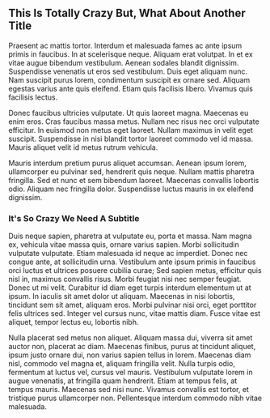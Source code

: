 ## This Is Totally Crazy But, What About Another Title

Praesent ac mattis tortor. Interdum et malesuada fames ac ante ipsum primis in faucibus. In at scelerisque neque. Aliquam erat volutpat. In et ex vitae augue bibendum vestibulum. Aenean sodales blandit dignissim. Suspendisse venenatis ut eros sed vestibulum. Duis eget aliquam nunc. Nam suscipit purus lorem, condimentum suscipit ex ornare sed. Aliquam egestas varius ante quis eleifend. Etiam quis facilisis libero. Vivamus quis facilisis lectus.

Donec faucibus ultricies vulputate. Ut quis laoreet magna. Maecenas eu enim eros. Cras faucibus massa metus. Nullam nec risus nec orci vulputate efficitur. In euismod non metus eget laoreet. Nullam maximus in velit eget suscipit. Suspendisse in nisi blandit tortor laoreet commodo vel id massa. Mauris aliquet velit id metus rutrum vehicula.

Mauris interdum pretium purus aliquet accumsan. Aenean ipsum lorem, ullamcorper eu pulvinar sed, hendrerit quis neque. Nullam mattis pharetra fringilla. Sed et nunc et sem bibendum laoreet. Maecenas convallis lobortis odio. Aliquam nec fringilla dolor. Suspendisse luctus mauris in ex eleifend dignissim.

### It's So Crazy We Need A Subtitle

Duis neque sapien, pharetra at vulputate eu, porta et massa. Nam magna ex, vehicula vitae massa quis, ornare varius sapien. Morbi sollicitudin vulputate vulputate. Etiam malesuada id neque ac imperdiet. Donec nec congue ante, at sollicitudin urna. Vestibulum ante ipsum primis in faucibus orci luctus et ultrices posuere cubilia curae; Sed sapien metus, efficitur quis nisl in, maximus convallis risus. Morbi feugiat nisi nec semper feugiat. Donec ut mi velit. Curabitur id diam eget turpis interdum elementum ut at ipsum. In iaculis sit amet dolor ut aliquam. Maecenas in nisi lobortis, tincidunt sem sit amet, aliquam eros. Morbi pulvinar nisi orci, eget porttitor felis ultrices sed. Integer vel cursus nunc, vitae mattis diam. Fusce vitae est aliquet, tempor lectus eu, lobortis nibh.

Nulla placerat sed metus non aliquet. Aliquam massa dui, viverra sit amet auctor non, placerat ac diam. Maecenas finibus, purus at tincidunt aliquet, ipsum justo ornare dui, non varius sapien tellus in lorem. Maecenas diam nisl, commodo vel magna et, aliquam fringilla velit. Nulla turpis odio, fermentum at luctus vel, cursus vel mauris. Vestibulum vulputate lorem in augue venenatis, at fringilla quam hendrerit. Etiam at tempus felis, at tempus mauris. Maecenas sed nisi nunc. Vivamus convallis est tortor, et tristique purus ullamcorper non. Pellentesque interdum commodo nibh vitae malesuada.
